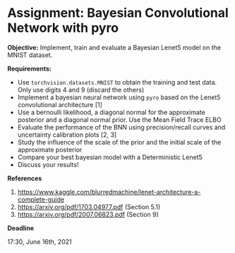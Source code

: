 # Assignment: Bayesian Convolutional Network with pyro

**Objective:** Implement, train and evaluate a Bayesian Lenet5 model on the MNIST dataset. 

**Requirements:**

- Use `torchvision.datasets.MNIST` to obtain the training and test data. Only use digits 4 and 9 (discard the others)
- Implement a bayesian neural network using `pyro` based on the Lenet5 convolutional architecture [1]
- Use a bernoulli likelihood, a diagonal normal for the approximate posterior and a diagonal normal prior. Use the Mean Field Trace ELBO
- Evaluate the performance of the BNN using precision/recall curves and uncertainty calibration plots [2, 3]
- Study the influence of the scale of the prior and the initial scale of the approximate posterior
- Compare your best bayesian model with a Deterministic Lenet5 
- Discuss your results! 


**References**
1. https://www.kaggle.com/blurredmachine/lenet-architecture-a-complete-guide
2. https://arxiv.org/pdf/1703.04977.pdf (Section 5.1)
3. https://arxiv.org/pdf/2007.06823.pdf (Section 9)

**Deadline**

17:30, June 16th, 2021

```python

```
